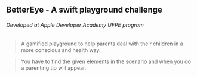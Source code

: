 ## BetterEye -  A swift playground challenge
###### Developed at Apple Developer Academy UFPE program

> A gamified playground to help parents deal with their children in a more conscious and health way.

> You have to find the given elements in the scenario and when you do a parenting tip will appear.
